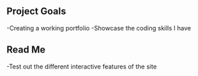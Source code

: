 Project Goals
--------------

-Creating a working portfolio
-Showcase the coding skills I have

Read Me
-------
-Test out the different interactive features of the site